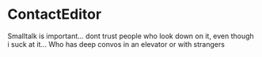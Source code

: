# ContactEditor
Smalltalk is important... dont trust people who look down on it, even though i suck at it... Who has deep convos in an elevator or with strangers
